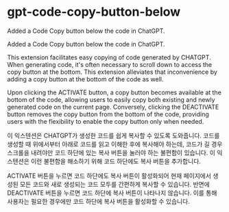 # gpt-code-copy-button-below
Added a Code Copy button below the code in ChatGPT.

Added a Code Copy button below the code in ChatGPT.

This extension facilitates easy copying of code generated by CHATGPT. When generating code, it's often necessary to scroll down to access the copy button at the bottom. This extension alleviates that inconvenience by adding a copy button at the bottom of the code as well. 

Upon clicking the ACTIVATE button, a copy button becomes available at the bottom of the code, allowing users to easily copy both existing and newly generated code on the current page. Conversely, clicking the DEACTIVATE button removes the copy button from the bottom of the code, providing users with the flexibility to enable the copy button only when needed.

 이 익스텐션은 CHATGPT가 생성한 코드를 쉽게 복사할 수 있도록 도와줍니다. 코드를 생성할 때 위에서부터 아래로 코드를 읽고 이해한 후에 복사해야 하는데, 코드가 길 경우 스크롤을 내려야만 코드 하단에 있는 복사 버튼을 눌러야 하는 불편함이 있습니다. 이 익스텐션은 이런 불편함을 해소하기 위해 코드 하단에도 복사 버튼을 추가합니다. 

ACTIVATE 버튼을 누르면 코드 하단에도 복사 버튼이 활성화되어 현재 페이지에서 생성된 모든 코드와 새로 생성되는 코드 모두를 간편하게 복사할 수 있습니다. 반면에 DEACTIVATE 버튼을 누르면 코드 하단에 복사 버튼이 나타나지 않습니다. 이를 통해 사용자는 필요한 경우에만 코드 하단에 복사 버튼을 활성화할 수 있습니다.
